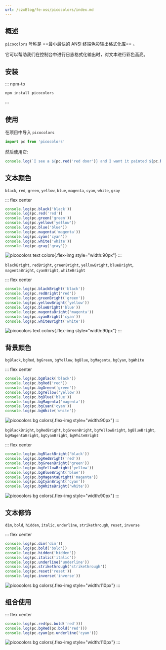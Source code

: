 ```yaml
---
url: /czxBlog/fe-oss/picocolors/index.md
---
```

&#x20;

## 概述

`picocolors` 号称是 ==最小最快的 ANSI 终端色彩输出格式化库== 。

它可以帮助我们在控制台中进行日志格式化输出时，对文本进行彩色高亮。

## 安装

::: npm-to

```sh
npm install picocolors
```

:::

## 使用

在项目中导入 `picocolors`

```ts
import pc from 'picocolors'
```

然后使用它:

```ts
console.log(`I see a ${pc.red('red door')} and I want it painted ${pc.black('black')}`)
```

## 文本颜色

`black`, `red`, `green`, `yellow`, `blue`, `magenta`, `cyan`, `white`, `gray`

::: flex center

```ts
console.log(pc.black('black'))
console.log(pc.red('red'))
console.log(pc.green('green'))
console.log(pc.yellow('yellow'))
console.log(pc.blue('blue'))
console.log(pc.magenta('magenta'))
console.log(pc.cyan('cyan'))
console.log(pc.white('white'))
console.log(pc.gray('gray'))
```

![picocolors text colors](./assets/picocolors-1.png){.flex-img style="width:90px"}
:::

`blackBright`, `redBright`, `greenBright`, `yellowBright`, `blueBright`, `magentaBright`, `cyanBright`, `whiteBright`

::: flex center

```ts
console.log(pc.blackBright('black'))
console.log(pc.redBright('red'))
console.log(pc.greenBright('green'))
console.log(pc.yellowBright('yellow'))
console.log(pc.blueBright('blue'))
console.log(pc.magentaBright('magenta'))
console.log(pc.cyanBright('cyan'))
console.log(pc.whiteBright('white'))
```

![picocolors text colors](./assets/picocolors-2.png){.flex-img style="width:90px"}
:::

## 背景颜色

`bgBlack`, `bgRed`, `bgGreen`, `bgYellow`, `bgBlue`, `bgMagenta`, `bgCyan`, `bgWhite`

::: flex center

```ts
console.log(pc.bgBlack('black'))
console.log(pc.bgRed('red'))
console.log(pc.bgGreen('green'))
console.log(pc.bgYellow('yellow'))
console.log(pc.bgBlue('blue'))
console.log(pc.bgMagenta('magenta'))
console.log(pc.bgCyan('cyan'))
console.log(pc.bgWhite('white'))
```

![picocolors bg colors](./assets/picocolors-3.png){.flex-img style="width:90px"}
:::

`bgBlackBright`, `bgRedBright`, `bgGreenBright`, `bgYellowBright`, `bgBlueBright`, `bgMagentaBright`, `bgCyanBright`, `bgWhiteBright`

::: flex center

```ts
console.log(pc.bgBlackBright('black'))
console.log(pc.bgRedBright('red'))
console.log(pc.bgGreenBright('green'))
console.log(pc.bgYellowBright('yellow'))
console.log(pc.bgBlueBright('blue'))
console.log(pc.bgMagentaBright('magenta'))
console.log(pc.bgCyanBright('cyan'))
console.log(pc.bgWhiteBright('white'))
```

![picocolors bg colors](./assets/picocolors-4.png){.flex-img style="width:90px"}
:::

## 文本修饰

`dim`, `bold`, `hidden`, `italic`, `underline`, `strikethrough`, `reset`, `inverse`

::: flex center

```ts
console.log(pc.dim('dim'))
console.log(pc.bold('bold'))
console.log(pc.hidden('hidden'))
console.log(pc.italic('italic'))
console.log(pc.underline('underline'))
console.log(pc.strikethrough('strikethrough'))
console.log(pc.reset('reset'))
console.log(pc.inverse('inverse'))
```

![picocolors bg colors](./assets/picocolors-5.png){.flex-img style="width:110px"}
:::

## 组合使用

::: flex center

```ts
console.log(pc.red(pc.bold('red')))
console.log(pc.bgRed(pc.bold('red')))
console.log(pc.cyan(pc.underline('cyan')))
```

![picocolors bg colors](./assets/picocolors-6.png){.flex-img style="width:110px"}
:::
